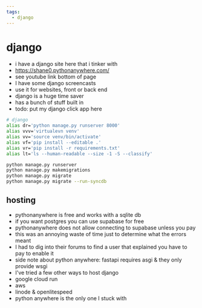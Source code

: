 ```yaml
---
tags:
  - django 
---
```

# django

- i have a django site here that i tinker with
- <https://shane0.pythonanywhere.com/>
- see youtube link bottom of page
- I have some django screencasts
- use it for websites, front or back end
- django is a huge time saver
- has a bunch of stuff built in
- todo: put my django click app here

```sh
# django
alias dr='python manage.py runserver 8000'
alias vvv='virtualevn venv'
alias vv='source venv/bin/activate'
alias vf='pip install --editable .'
alias vr='pip install -r requirements.txt'
alias lt='ls --human-readable --size -1 -S --classify'
```

```sh
python manage.py runserver
python manage.py makemigrations
python manage.py migrate
python manage.py migrate --run-syncdb
```

## hosting

- pythonanywhere is free and works with a sqlite db
- if you want postgres you can use supabase for free
- pythonanywhere does not allow connecting to supabase unless you pay
- this was an annoying waste of time just to determine what the errors meant
- I had to dig into their forums to find a user that explained you have to pay to enable it
- side note about python anywhere: fastapi requires asgi & they only provide wsgi
- I've tried a few other ways to host django
- google cloud run
- aws
- linode & openlitespeed
- python anywhere is the only one I stuck with

